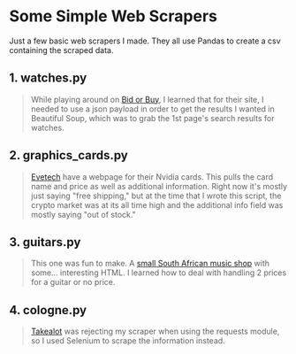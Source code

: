 # Some Simple Web Scrapers

Just a few basic web scrapers I made. They all use Pandas to create a csv containing the scraped data.  

## 1. watches.py  
>While playing around on [Bid or Buy](https://www.bidorbuy.co.za), I learned that for their site, I needed to use a json payload in order to get the results I wanted in Beautiful Soup, which was to grab the 1st page's search results for watches.

## 2. graphics_cards.py  
>[Evetech](https://www.evetech.co.za) have a webpage for their Nvidia cards. This pulls the card name and price as well as additional information. Right now it's mostly just saying "free shipping," but at the time that I wrote this script, the crypto market was at its all time high and the additional info field was mostly saying "out of stock."

## 3. guitars.py  
>This one was fun to make. A [small South African music shop](https://www.oosthavens.co.za) with some... interesting HTML. I learned how to deal with handling 2 prices for a guitar or no price.

## 4. cologne.py  
>[Takealot](https://www.takealot.com) was rejecting my scraper when using the requests module, so I used Selenium to scrape the information instead.